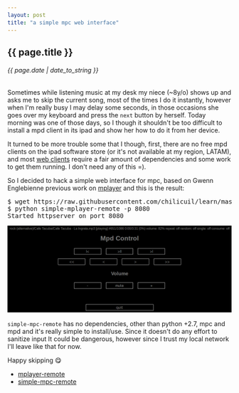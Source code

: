 ```yaml
---
layout: post
title: "a simple mpc web interface"
---
```


## {{ page.title }}

###### {{ page.date | date_to_string }}

Sometimes while listening music at my desk my niece (~8y/o) shows up and asks me to skip the current song, most of the times I do it instantly, however when I'm really busy I may delay some seconds, in those occasions she goes over my keyboard and press the `next` button by herself. Today morning was one of those days, so I though it shouldn't be too difficult to install a mpd client in its ipad and show her how to do it from her device.

It turned to be more trouble some that I though, first, there are no free mpd clients on the ipad software store (or it's not available at my region, LATAM), and most [web clients](http://mpd.wikia.com/wiki/Clients) require a fair amount of dependencies and some work to get them running. I don't need any of this =).

So I decided to hack a simple web interface for mpc, based on Gwenn Englebienne previous work on [mplayer](http://www.gwenn.dk/mplayer-remote.html) and this is the result:

<pre class="sh_sh">
$ wget https://raw.githubusercontent.com/chilicuil/learn/master/python/simple-mpc-remote
$ python simple-mplayer-remote -p 8080
Started httpserver on port 8080
</pre>

**[![](/assets/img/simple-mpc-remote.png)](/assets/img/simple-mpc-remote.png)**

`simple-mpc-remote` has no dependencies, other than python +2.7, mpc and mpd and it's really simple to install/use. Since it doesn't do any effort to sanitize input It could be dangerous, however since I trust my local network I'll leave like that for now.

Happy skipping &#128523;

- [mplayer-remote](http://www.gwenn.dk/mplayer-remote.html)
- [simple-mpc-remote](https://raw.githubusercontent.com/chilicuil/learn/master/python/simple-mpc-remote)
